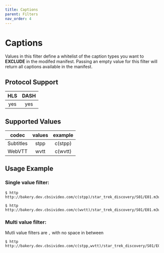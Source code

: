 ```yaml
---
title: Captions
parent: Filters
nav_order: 4
---
```


# Captions
Values in this filter define a whitelist of the caption types you want to **EXCLUDE** in the modifed manifest. Passing an empty value for this filter will return all captions available in the manifest.

## Protocol Support

HLS | DASH |
:--:|:----:|
yes | yes  |

## Supported Values

| codec      | values | example  |
|:----------:|:------:|:--------:|
| Subtitles  | stpp   | c(stpp) |
| WebVTT     | wvtt   | c(wvtt) |


## Usage Example 
### Single value filter:

    $ http http://bakery.dev.cbsivideo.com/c(stpp)/star_trek_discovery/S01/E01.m3u8

    $ http http://bakery.dev.cbsivideo.com/c(wvtt)/star_trek_discovery/S01/E01.m3u8


### Multi value filter:
Mutli value filters are `,` with no space in between

    $ http http://bakery.dev.cbsivideo.com/c(stpp,wvtt)/star_trek_discovery/S01/E01.m3u8

